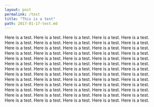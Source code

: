 ```yaml
---
layout: post
permalink: /test
title: "This is a test"
path: 2017-01-17-test.md
---
```


Here is a test. Here is a test. Here is a test. Here is a test. Here is a test. Here is a test. Here is a test. Here is a test. Here is a test. Here is a test. Here is a test. Here is a test. Here is a test. Here is a test. Here is a test. Here is a test. Here is a test. Here is a test. Here is a test. Here is a test. Here is a test. Here is a test. Here is a test. Here is a test. Here is a test. Here is a test. Here is a test. Here is a test. Here is a test. Here is a test. Here is a test. Here is a test. Here is a test. Here is a test. Here is a test. Here is a test. Here is a test. Here is a test. Here is a test. Here is a test. Here is a test. Here is a test. Here is a test. Here is a test. Here is a test. Here is a test. Here is a test. Here is a test. Here is a test. Here is a test. Here is a test. Here is a test. Here is a test. Here is a test. Here is a test. Here is a test. Here is a test. Here is a test. Here is a test. Here is a test. Here is a test. Here is a test. Here is a test. Here is a test. Here is a test. 